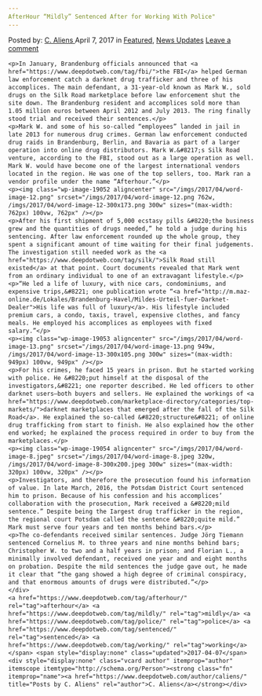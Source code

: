 ```yaml
---
AfterHour “Mildly” Sentenced After for Working With Police"
---
```

<article class="post-listing post-19047 post type-post status-publish format-standard has-post-thumbnail hentry  tag-afterhour tag-mildly tag-police tag-sentenced tag-working">
    <div class="post-inner">
        <span>Posted by: <a href="https://www.deepdotweb.com/author/caliens/" title="">C. Aliens </a></span>
    <span>April 7, 2017</span>
    <span>in <a href="https://www.deepdotweb.com/category/deepdot-news/" rel="category tag">Featured</a>, <a href="https://www.deepdotweb.com/category/news-updates/" rel="category tag">News Updates</a></span>
    <span><a href="https://www.deepdotweb.com/2017/04/07/afterhour-mildly-sentenced-working-police/#respond">Leave a comment</a></span>
    </p>
    <div class="clear"></div>
    
    <p>In January, Brandenburg officials announced that <a href="https://www.deepdotweb.com/tag/fbi/">the FBI</a> helped German law enforcement catch a darknet drug trafficker and three of his accomplices. The main defendant, a 31-year-old known as Mark W., sold drugs on the Silk Road marketplace before law enforcement shut the site down. The Brandenburg resident and accomplices sold more than 1.05 million euros between April 2012 and July 2013. The ring finally stood trial and received their sentences.</p>
    <p>Mark W. and some of his so-called “employees” landed in jail in late 2013 for numerous drug crimes. German law enforcement conducted drug raids in Brandenburg, Berlin, and Bavaria as part of a larger operation into online drug distributors. Mark W.&#8217;s Silk Road venture, according to the FBI, stood out as a large operation as well. Mark W. would have become one of the largest international vendors located in the region. He was one of the top sellers, too. Mark ran a vendor profile under the name “Afterhour​.”</p>
    <p><img class="wp-image-19052 aligncenter" src="/imgs/2017/04/word-image-12.png" srcset="/imgs/2017/04/word-image-12.png 762w, /imgs/2017/04/word-image-12-300x173.png 300w" sizes="(max-width: 762px) 100vw, 762px" /></p>
    <p>After his first shipment of 5,000 ecstasy pills &#8220;the business grew and the quantities of drugs needed,” he told a judge during his sentencing. After law enforcement rounded up the whole group, they spent a significant amount of time waiting for their final judgements. The investigation still needed work as the <a href="https://www.deepdotweb.com/tag/silk/">Silk Road still existed</a> at that point. Court documents revealed that Mark went from an ordinary individual to one of an extravagant lifestyle.</p>
    <p>“He led a life of luxury, with nice cars, condominiums, and expensive trips,&#8221; one publication wrote “<a href="http://m.maz-online.de/Lokales/Brandenburg-Havel/Mildes-Urteil-fuer-Darknet-Dealer">His life was full of luxury</a>. His lifestyle included premium cars, a condo, taxis, travel, expensive clothes, and fancy meals. He employed his accomplices as employees with fixed salary.”</p>
    <p><img class="wp-image-19053 aligncenter" src="/imgs/2017/04/word-image-13.png" srcset="/imgs/2017/04/word-image-13.png 949w, /imgs/2017/04/word-image-13-300x105.png 300w" sizes="(max-width: 949px) 100vw, 949px" /></p>
    <p>For his crimes, he faced 15 years in prison. But he started working with police. He &#8220;put himself at the disposal of the investigators,&#8221; one reporter described. He led officers to other darknet users—both buyers and sellers. He explained the workings of <a href="https://www.deepdotweb.com/marketplace-directory/categories/top-markets/">darknet marketplaces that emerged after the fall of the Silk Road</a>. He explained the so-called &#8220;structure&#8221; of online drug trafficking from start to finish. He also explained how the other end worked; he explained the process required in order to buy from the marketplaces.</p>
    <p><img class="wp-image-19054 aligncenter" src="/imgs/2017/04/word-image-8.jpeg" srcset="/imgs/2017/04/word-image-8.jpeg 320w, /imgs/2017/04/word-image-8-300x200.jpeg 300w" sizes="(max-width: 320px) 100vw, 320px" /></p>
    <p>Investigators, and therefore the prosecution found his information of value. In late March, 2016, the Potsdam District Court sentenced him to prison. Because of his confession and his accomplices’ collaboration with the prosecution, Mark received a &#8220;mild sentence.” Despite being the Iargest drug trafficker in the region, the regional court Potsdam called the sentence &#8220;quite mild.” Mark must serve four years and ten months behind bars.</p>
    <p>The co-defendants received similar sentences. Judge Jörg Tiemann sentenced Cornelius M. to three years and nine months behind bars; Christopher W. to two and a half years in prison; and Florian L., a minimally involved defendant, received one year and and eight months on probation. Despite the mild sentences the judge gave out, he made it clear that “the gang showed a high degree of criminal conspiracy, and that enormous amounts of drugs were distributed.”</p>
    </div>
    <a href="https://www.deepdotweb.com/tag/afterhour/" rel="tag">afterhour</a> <a href="https://www.deepdotweb.com/tag/mildly/" rel="tag">mildly</a> <a href="https://www.deepdotweb.com/tag/police/" rel="tag">police</a> <a href="https://www.deepdotweb.com/tag/sentenced/" rel="tag">sentenced</a> <a href="https://www.deepdotweb.com/tag/working/" rel="tag">working</a></span> <span style="display:none" class="updated">2017-04-07</span>
    <div style="display:none" class="vcard author" itemprop="author" itemscope itemtype="http://schema.org/Person"><strong class="fn" itemprop="name"><a href="https://www.deepdotweb.com/author/caliens/" title="Posts by C. Aliens" rel="author">C. Aliens</a></strong></div>
    
